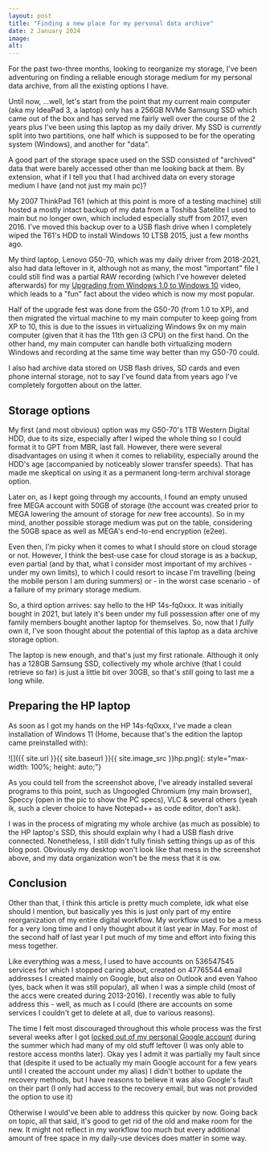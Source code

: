 ```yaml
---
layout: post
title: "Finding a new place for my personal data archive"
date: 2 January 2024
image:
alt:
---
```

For the past two-three months, looking to reorganize my storage, I've been adventuring on finding a reliable enough storage medium for my personal data archive, from all the existing options I have.

Until now, ...well, let's start from the point that my current main computer (aka my IdeaPad 3, a laptop) only has a 256GB NVMe Samsung SSD which came out of the box and has served me fairly well over the course of the 2 years plus I've been using this laptop as my daily driver. My SSD is *currently* split into two partitions, one half which is supposed to be for the operating system (Windows), and another for "data".

A good part of the storage space used on the SSD consisted of "archived" data that were barely accessed other than me looking back at them. By extension, what if I tell you that I had archived data on every storage medium I have (and not just my main pc)?

My 2007 ThinkPad T61 (which at this point is more of a testing machine) still hosted a mostly intact backup of my data from a Toshiba Satellite I used to main but no longer own, which included especially stuff from 2017, even 2016. I've moved this backup over to a USB flash drive when I completely wiped the T61's HDD to install Windows 10 LTSB 2015, just a few months ago.

My third laptop, Lenovo G50-70, which was my daily driver from 2018-2021, also had data leftover in it, although not as many, the most "important" file I could still find was a partial RAW recording (which I've however deleted afterwards) for my [Upgrading from Windows 1.0 to Windows 10][1] video, which leads to a "fun" fact about the video which is now my most popular.

Half of the upgrade fest was done from the G50-70 (from 1.0 to XP), and then migrated the virtual machine to my main computer to keep going from XP to 10, this is due to the issues in virtualizing Windows 9x on my main computer (given that it has the 11th gen i3 CPU) on the first hand. On the other hand, my main computer can handle both virtualizing modern Windows and recording at the same time way better than my G50-70 could.

I also had archive data stored on USB flash drives, SD cards and even phone internal storage, not to say I've found data from years ago I've completely forgotten about on the latter.

## Storage options
My first (and most obvious) option was my G50-70's 1TB Western Digital HDD, due to its size, especially after I wiped the whole thing so I could format it to GPT from MBR, last fall. However, there were several disadvantages on using it when it comes to reliability, especially around the HDD's age (accompanied by noticeably slower transfer speeds). That has made me skeptical on using it as a permanent long-term archival storage option.

Later on, as I kept going through my accounts, I found an empty unused free MEGA account with 50GB of storage (the account was created prior to MEGA lowering the amount of storage for *new* free accounts). So in my mind, another possible storage medium was put on the table, considering the 50GB space as well as MEGA's end-to-end encryption (e2ee).

Even then, I'm picky when it comes to what I should store on cloud storage or not. However, I think the best-use case for cloud storage is as a backup, even partial (and by that, what I consider most important of my archives - under my own limits), to which I could resort to incase I'm travelling (being the mobile person I am during summers) or - in the worst case scenario - of a failure of my primary storage medium.

So, a third option arrives: say hello to the HP 14s-fq0xxx. It was initially bought in 2021, but lately it's been under my full possession after one of my family members bought another laptop for themselves. So, now that I *fully* own it, I've soon thought about the potential of this laptop as a data archive storage option.

The laptop is new enough, and that's just my first rationale. Although it only has a 128GB Samsung SSD, collectively my whole archive (that I could retrieve so far) is just a little bit over 30GB, so that's *still* going to last me a long while.

## Preparing the HP laptop
As soon as I got my hands on the HP 14s-fq0xxx, I've made a clean installation of Windows 11 (Home, because that's the edition the laptop came preinstalled with):

![]({{ site.url }}{{ site.baseurl }}{{ site.image_src }}hp.png){: style="max-width: 100%; height: auto;"}

As you could tell from the screenshot above, I've already installed several programs to this point, such as Ungoogled Chromium (my main browser), Speccy (open in the pic to show the PC specs), VLC & several others (yeah ik, such a clever choice to have Notepad++ as code editor, don't ask).

I was in the process of migrating my whole archive (as much as possible) to the HP laptop's SSD, this should explain why I had a USB flash drive connected. Nonetheless, I still didn't fully finish setting things up as of this blog post. Obviously my desktop won't look like that mess in the screenshot above, and my data organization won't be the mess that it is ow.

## Conclusion
Other than that, I think this article is pretty much complete, idk what else should I mention, but basically yes this is just only part of my entire reorganization of my entire digital workflow. My workflow used to be a mess for a very long time and I only thought about it last year in May. For most of the second half of last year I put much of my time and effort into fixing this mess together.

Like everything was a mess, I used to have accounts on 536547545 services for which I stopped caring about, created on 47765544 email addresses I created mainly on Google, but also on Outlook and even Yahoo (yes, back when it was still popular), all when I was a simple child (most of the accs were created during 2013-2016). I recently was able to fully address this - well, as much as I could (there are accounts on some services I couldn't get to delete at all, due to various reasons).

The time I felt most discouraged throughout this whole process was the first several weeks after I got [locked out of my personal Google account][2] during the summer which had many of my old stuff leftover (I was only able to restore access months later). Okay yes I admit it was partially my fault since that (despite it used to be actually my main Google account for a few years until I created the account under my alias) I didn't bother to update the recovery methods, but I have reasons to believe it was also Google's fault on their part (I only had access to the recovery email, but was not provided the option to use it)

Otherwise I would've been able to address this quicker by now. Going back on topic, all that said, it's good to get rid of the old and make room for the new. It might not reflect in my workflow too much but every additional amount of free space in my daily-use devices does matter in some way.

[1]: https://youtu.be/XscntGlgvCc
[2]: https://wetdry.world/@lynxmic/110935032773493091